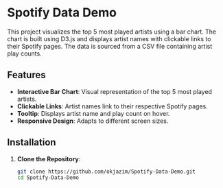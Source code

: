 # Spotify Data Demo

This project visualizes the top 5 most played artists using a bar chart. The chart is built using D3.js and displays artist names with clickable links to their Spotify pages. The data is sourced from a CSV file containing artist play counts.

## Features

- **Interactive Bar Chart**: Visual representation of the top 5 most played artists.
- **Clickable Links**: Artist names link to their respective Spotify pages.
- **Tooltip**: Displays artist name and play count on hover.
- **Responsive Design**: Adapts to different screen sizes.

## Installation

1. **Clone the Repository**:
   ```bash
   git clone https://github.com/okjazim/Spotify-Data-Demo.git
   cd Spotify-Data-Demo
   
